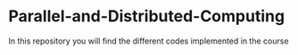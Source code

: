 # Parallel-and-Distributed-Computing
In this repository you will find the different codes implemented in the course
